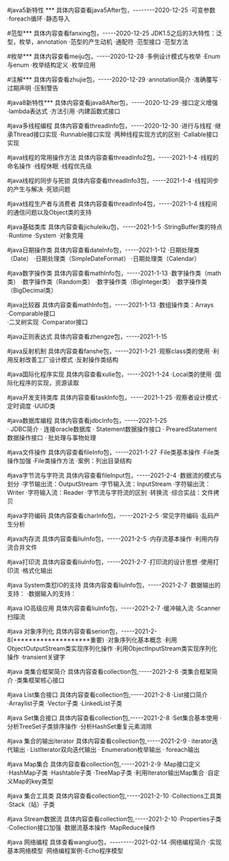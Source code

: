 #java5新特性 *** 具体内容查看java5After包，--------2020-12-25
    ·可变参数
    ·foreach循环
    ·静态导入
    
#范型***        具体内容查看fanxing包，-----2020-12-25
    JDK1.5之后的3大特性：泛型，枚举，annotation
    ·范型的产生动机
    ·通配符
    ·范型接口
    ·范型方法
    
#枚举***       具体内容查看meiju包，-----2020-12-28
    ·多例设计模式与枚举
    ·Enum与enum
    ·枚举结构定义
    ·枚举应用
    
#注解***       具体内容查看zhujie包，-----2020-12-29
    ·annotation简介
    ·准确覆写
    ·过期声明
    ·压制警告

#java8新特性***       具体内容查看java8After包，-----2020-12-29
    ·接口定义增强
    ·lambda表达式
    ·方法引用
    ·内建函数式接口
    
#java多线程编程      具体内容查看threadInfo包，-----2020-12-30
    ·进行与线程
    ·继承Thread接口实现
    ·Runnable接口实现
    ·两种线程实现方式的区别
    ·Callable接口实现
    
#java线程的常用操作方法      具体内容查看threadInfo2包，-----2021-1-4
    ·线程的命名操作
    ·线程休眠
    ·线程优先级
    
#java线程的同步与死锁      具体内容查看threadInfo3包，-----2021-1-4
    ·线程同步的产生与解决
    ·死锁问题

#java线程生产者与消费者     具体内容查看threadInfo4包，-----2021-1-4
    线程间的通信问题以及Object类的支持

#java基础类库    具体内容查看jichuleiku包，-----2021-1-5
    ·StringBuffer类的特点
    ·Runtime
    ·System
    ·对象克隆
    
#java日期操作类   具体内容查看dateInfo包，-----2021-1-12
    ·日期处理类（Date）
    ·日期处理类（SimpleDateFormat）
    ·日期处理类（Calendar）
    
#java数字操作类   具体内容查看mathInfo包，-----2021-1-13
    ·数字操作类（math类）
    ·数字操作类（Random类）
    ·数字操作类（BigInteger类）
    ·数字操作类（BigDecimal类）
    
#java比较器  具体内容查看mathInfo包，-----2021-1-13
    ·数组操作类：Arrays
    ·Comparable接口   
    ·二叉树实现
    ·Comparator接口
    
#java正则表达式  具体内容查看zhengze包，-----2021-1-15

#java反射机制  具体内容查看fanshe包，-----2021-1-21
    ·观察class类的使用
    ·利用反射改善工厂设计模式
    ·反射操作类结构
    
#java国际化程序实现  具体内容查看xulie包，-----2021-1-24
    ·Local类的使用
    ·国际化程序的实现，资源读取
    
#java开发支持类库  具体内容查看taskInfo包，-----2021-1-25
    ·观察者设计模式
    ·定时调度
    ·UUID类    
    
#java数据库编程  具体内容查看jdbcInfo包，-----2021-1-25   
    · JDBC简介
    · 连接oracle数据库
    · Statement数据操作接口
    · PrearedStatement数据操作接口
    · 批处理与事物处理 
    
#java文件操作  具体内容查看fileInfo包，-----2021-1-27
    ·File类基本操作
    ·File类操作加强
    ·File类操作方法
    ·案例：列出目录结构 
    
#java字节流与字符流  具体内容查看fileInput包，-----2021-2-4
    ·数据流的模式与划分
    ·字节输出流：OutputStream
    ·字节输入流：InputStream
    ·字符输出流：Writer
    ·字符输入流：Reader
    ·字节流与字符流的区别
    ·转换流
    ·综合实战：文件拷贝
    
#java字符编码  具体内容查看charInfo包，-----2021-2-5
    ·常见字符编码
    ·乱码产生分析
    
#java内存流  具体内容查看liuInfo包，-----2021-2-5
    ·内存流基本操作
    ·利用内存流合并文件
    
#java打印流  具体内容查看liuInfo包，-----2021-2-7
    ·打印流的设计思想
    ·使用打印流
    ·格式化输出
    
#java System类怼IO的支持  具体内容查看liuInfo包，-----2021-2-7
    ·数据输出的支持：
    ·数据输入的支持：
    
#java IO高级应用  具体内容查看liuInfo包，-----2021-2-7
    ·缓冲输入流
    ·Scanner扫描流
    
#java 对象序列化  具体内容查看serion包，-----2021-2-8(********************重要)
    ·对象序列化基本概念
    ·利用ObjectOutputStream类实现序列化操作
    ·利用ObjectInputStream类实现序列化操作
    ·transient关键字
    
#java 类集合框架简介 具体内容查看collection包,-----2021-2-8
    ·类集合框架简介
    ·类集框架核心接口
    
#java List集合接口 具体内容查看collection包,-----2021-2-8 
    ·List接口简介
    ·Arraylist子类
    ·Vector子类
    ·LinkedList子类
    
#java Set集合接口 具体内容查看collection包,-----2021-2-8 
    ·Set集合基本使用
    ·分析TreeSet子类排序操作
    ·分析HashSet重复元素消除
    
#java 集合的输出iterator 具体内容查看collection包,-----2021-2-9
    · iterator迭代输出
    · ListIterator双向迭代输出
    · Enumeration枚举输出
    · foreach输出
    
#java Map集合 具体内容查看collection包,-----2021-2-9
    ·Map接口定义
    ·HashMap子类
    ·Hashtable子类
    ·TreeMap子类
    ·利用Iterator输出Map集合
    ·自定义Map的key类型
    
#java 集合工具类 具体内容查看collection包,-----2021-2-10
    ·Collections工具类
    ·Stack（站）子类
    
#java Stream数据流 具体内容查看collection包,-----2021-2-10
    ·Properties子类
    ·Collection接口加强
    ·数据流基本操作
    ·MapReduce操作
    
#java 网络编程 具体查看wangluo包，---------2021-02-14
    ·网络编程简介
    ·实现基本网络模型
    ·网络编程案例-Echo程序模型